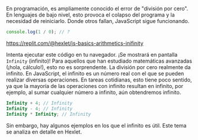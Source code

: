 
En programación, es ampliamente conocido el error de "división por cero". En lenguajes de bajo nivel, esto provoca el colapso del programa y la necesidad de reiniciarlo. Donde otros fallan, JavaScript sigue funcionando.

```javascript
console.log(1 / 0); // ?
```

https://replit.com/@hexlet/js-basics-arithmetics-inifinity

Intenta ejecutar este código en tu navegador. ¡Se mostrará en pantalla `Infinity` (infinito)! Para aquellos que han estudiado matemáticas avanzadas (¡hola, cálculo!), esto no es sorprendente. La división por cero realmente da infinito. En JavaScript, el infinito es un número real con el que se pueden realizar diversas operaciones. En tareas cotidianas, esto tiene poco sentido, ya que la mayoría de las operaciones con infinito resultan en infinito, por ejemplo, al sumar cualquier número a infinito, aún obtendremos infinito.

```javascript
Infinity + 4; // Infinity
Infinity - 4; // Infinity
Infinity * Infinity; // Infinity
```

Sin embargo, hay algunos ejemplos en los que el infinito es útil. Este tema se analiza en detalle en Hexlet.
